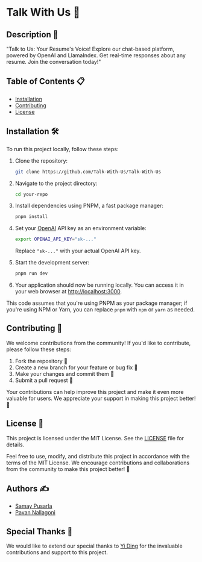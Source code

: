 # Talk With Us 💬

## Description 📄

 "Talk to Us: Your Resume's Voice! Explore our chat-based platform, powered by OpenAI and LlamaIndex. Get real-time responses about any resume. Join the conversation today!"

## Table of Contents 📋

- [Installation](#installation)
- [Contributing](#contributing)
- [License](#license)

## Installation 🛠️

To run this project locally, follow these steps:

1.   Clone the repository:

     ```bash
     git clone https://github.com/Talk-With-Us/Talk-With-Us

2.  Navigate to the project directory:

    ```bash
    cd your-repo

3.  Install dependencies using PNPM, a fast package manager:

    ```bash
    pnpm install

4.  Set your [OpenAI](https://openai.com/) API key as an environment variable:

    ```bash
    export OPENAI_API_KEY="sk-..."
    ```

    Replace `"sk-..."` with your actual OpenAI API key.

5.  Start the development server:

    ```bash
    pnpm run dev

6.  Your application should now be running locally. You can access it in your web browser at [http://localhost:3000](http://localhost:3000/).

This code assumes that you're using PNPM as your package manager; if you're using NPM or Yarn, you can replace `pnpm` with `npm` or `yarn` as needed.



## Contributing 🤝

We welcome contributions from the community! If you'd like to contribute, please follow these steps:

1. Fork the repository 🍴
2. Create a new branch for your feature or bug fix 🌿
3. Make your changes and commit them 🚧
4. Submit a pull request 🚀

Your contributions can help improve this project and make it even more valuable for users. We appreciate your support in making this project better! 🙌

## License 📝

This project is licensed under the MIT License. See the [LICENSE](LICENSE) file for details.

Feel free to use, modify, and distribute this project in accordance with the terms of the MIT License. We encourage contributions and collaborations from the community to make this project better! 🚀

## Authors ✍️

- [Samay Pusarla](https://github.com/samaypusarla)
- [Pavan Nallagoni](https://github.com/pavan3008)

## Special Thanks 🙏

We would like to extend our special thanks to [Yi Ding](https://github.com/yisding) for the invaluable contributions and support to this project.